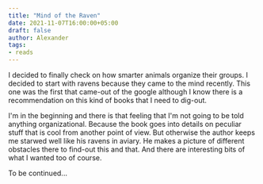 ```yaml
---
title: "Mind of the Raven"
date: 2021-11-07T16:00:00+05:00
draft: false
author: Alexander
tags:
- reads
---
```


I decided to finally check on how smarter animals organize their groups.
I decided to start with ravens because they came to the mind recently.
This one was the first that came-out of the google although I know there is a recommendation on this kind of books that I need to dig-out.

I'm in the beginning and there is that feeling that I'm not going to be told anything organizational.
Because the book goes into details on peculiar stuff that is cool from another point of view.
But otherwise the author keeps me starwed well like his ravens in aviary.
He makes a picture of different obstacles there to find-out this and that.
And there are interesting bits of what I wanted too of course.

To be continued...
